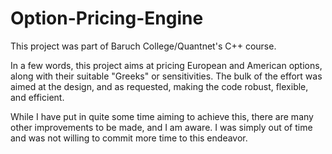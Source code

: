 # Option-Pricing-Engine

This project was part of Baruch College/Quantnet's C++ course.

In a few words, this project aims at pricing European and American options, along with their suitable "Greeks" or sensitivities. The bulk of the effort was aimed at the design, and as requested, making the code robust, flexible, and efficient.

While I have put in quite some time aiming to achieve this, there are many other improvements to be made, and I am aware. I was simply out of time and was not willing to commit more time to this endeavor.
